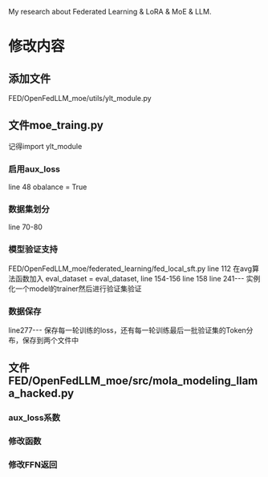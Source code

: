 My research about Federated Learning & LoRA & MoE & LLM.


# 修改内容 
## 添加文件
FED/OpenFedLLM_moe/utils/ylt_module.py
## 文件moe_traing.py
记得import ylt_module
### 启用aux_loss
line 48 obalance = True
### 数据集划分
line 70-80
### 模型验证支持
FED/OpenFedLLM_moe/federated_learning/fed_local_sft.py  line 112 在avg算法函数加入 eval_dataset = eval_dataset,
line 154-156  line 158
line 241--- 实例化一个model的trainer然后进行验证集验证
### 数据保存
line277--- 保存每一轮训练的loss，还有每一轮训练最后一批验证集的Token分布，保存到两个文件中

## 文件 FED/OpenFedLLM_moe/src/mola_modeling_llama_hacked.py
### aux_loss系数
### 修改函数
### 修改FFN返回


